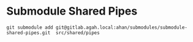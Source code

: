 # Submodule Shared Pipes

```git
git submodule add git@gitlab.agah.local:ahan/submodules/submodule-shared-pipes.git  src/shared/pipes
```

